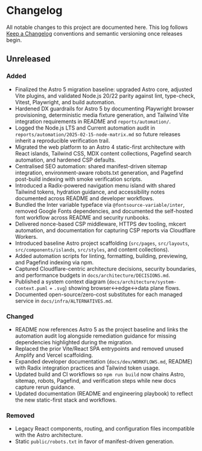 # Changelog

All notable changes to this project are documented here. This log follows
[Keep a Changelog](https://keepachangelog.com/en/1.1.0/) conventions and
semantic versioning once releases begin.

## Unreleased

### Added

- Finalized the Astro 5 migration baseline: upgraded Astro core, adjusted Vite
  plugins, and validated Node.js 20/22 parity against lint, type-check,
  Vitest, Playwright, and build automation.
- Hardened DX guardrails for Astro 5 by documenting Playwright browser
  provisioning, deterministic media fixture generation, and Tailwind Vite
  integration requirements in README and `reports/automation/`.
- Logged the Node.js LTS and Current automation audit in
  `reports/automation/2025-02-15-node-matrix.md` so future releases inherit a
  reproducible verification trail.
- Migrated the web platform to an Astro 4 static-first architecture with React
  islands, Tailwind CSS, MDX content collections, Pagefind search automation, and
  hardened CSP defaults.
- Centralised SEO automation: shared manifest-driven sitemap integration,
  environment-aware robots.txt generation, and Pagefind post-build indexing with
  smoke verification scripts.
- Introduced a Radix-powered navigation menu island with shared Tailwind tokens,
  hydration guidance, and accessibility notes documented across README and
  developer workflows.
- Bundled the Inter variable typeface via `@fontsource-variable/inter`, removed
  Google Fonts dependencies, and documented the self-hosted font workflow across
  README and security runbooks.
- Delivered nonce-based CSP middleware, HTTPS dev tooling, mkcert automation,
  and documentation for capturing CSP reports via Cloudflare Workers.
- Introduced baseline Astro project scaffolding (`src/pages`, `src/layouts`,
  `src/components/islands`, `src/styles`, and content collections).
- Added automation scripts for linting, formatting, building, previewing, and
  Pagefind indexing via npm.
- Captured Cloudflare-centric architecture decisions, security boundaries, and performance budgets in `docs/architecture/DECISIONS.md`.
- Published a system context diagram (`docs/architecture/system-context.puml` + `.svg`) showing browser↔edge↔data plane flows.
- Documented open-source/zero-cost substitutes for each managed service in `docs/infra/ALTERNATIVES.md`.

### Changed

- README now references Astro 5 as the project baseline and links the automation
  audit log alongside remediation guidance for missing dependencies highlighted
  during the migration.
- Replaced the prior Vite/React SPA entrypoints and removed unused Amplify and
  Vercel scaffolding.
- Expanded developer documentation (`docs/dev/WORKFLOWS.md`, README) with Radix
  integration practices and Tailwind token usage.
- Updated build and CI workflows so `npm run build` now chains Astro, sitemap,
  robots, Pagefind, and verification steps while new docs capture rerun guidance.
- Updated documentation (README and engineering playbook) to reflect the new
  static-first stack and workflows.

### Removed

- Legacy React components, routing, and configuration files incompatible with the
  Astro architecture.
- Static `public/robots.txt` in favor of manifest-driven generation.
